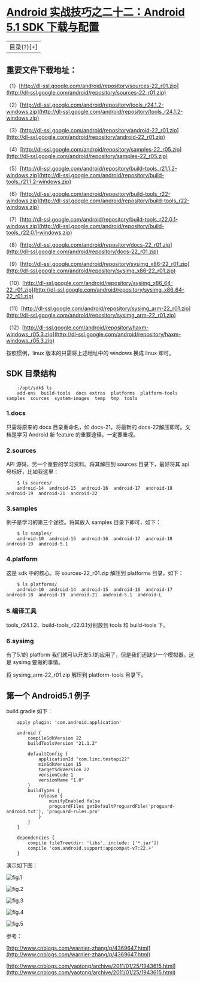 # [Android 实战技巧之二十二：Android 5.1 SDK 下载与配置](http://blog.csdn.net/lincyang/article/details/44680629)

<table class="table table-bordered table-striped table-condensed"> <tr> <td>目录(?)[+]</td> </tr> </table>

## 重要文件下载地址：

（1）[http://dl-ssl.google.com/android/repository/sources-22_r01.zip](http://dl-ssl.google.com/android/repository/sources-22_r01.zip)

（2）[http://dl-ssl.google.com/android/repository/tools_r24.1.2-windows.zip](http://dl-ssl.google.com/android/repository/tools_r24.1.2-windows.zip) 

（3）[http://dl-ssl.google.com/android/repository/android-22_r01.zip](http://dl-ssl.google.com/android/repository/android-22_r01.zip)

（4）[http://dl-ssl.google.com/android/repository/samples-22_r05.zip](http://dl-ssl.google.com/android/repository/samples-22_r05.zip) 

（5）[http://dl-ssl.google.com/android/repository/build-tools_r21.1.2-windows.zip](http://dl-ssl.google.com/android/repository/build-tools_r21.1.2-windows.zip) 

（6）[http://dl-ssl.google.com/android/repository/build-tools_r22-windows.zip](http://dl-ssl.google.com/android/repository/build-tools_r22-windows.zip) 

（7）[http://dl-ssl.google.com/android/repository/build-tools_r22.0.1-windows.zip](http://dl-ssl.google.com/android/repository/build-tools_r22.0.1-windows.zip) 

（8）[http://dl-ssl.google.com/android/repository/docs-22_r01.zip](http://dl-ssl.google.com/android/repository/docs-22_r01.zip) 

（9）[http://dl-ssl.google.com/android/repository/sysimg_x86-22_r01.zip](http://dl-ssl.google.com/android/repository/sysimg_x86-22_r01.zip) 

（10）[http://dl-ssl.google.com/android/repository/sysimg_x86_64-22_r01.zip](http://dl-ssl.google.com/android/repository/sysimg_x86_64-22_r01.zip) 

（11）[http://dl-ssl.google.com/android/repository/sysimg_arm-22_r01.zip](http://dl-ssl.google.com/android/repository/sysimg_arm-22_r01.zip) 

（12）[http://dl-ssl.google.com/android/repository/haxm-windows_r05.3.zip](http://dl-ssl.google.com/android/repository/haxm-windows_r05.3.zip)

按照惯例，linux 版本的只需将上述地址中的 windows 换成 linux 即可。

## SDK 目录结构

```
    :/opt/sdk$ ls
    add-ons  build-tools  docs extras  platforms  platform-tools  samples  sources  system-images  temp  tmp  tools
```

### 1.docs 

只需将原来的 docs 目录重命名，如 docs-21，将最新的 docs-22解压即可。文档是学习 Android 新 feature 的重要途径，一定要重视。
 
### 2.sources 

API 源码，另一个重要的学习资料。将其解压到 sources 目录下，最好将其 api 号标好，比如我这里：

```
    $ ls sources/
    android-14  android-15  android-16  android-17  android-18  android-19  android-21  android-22
```

### 3.samples 

例子是学习的第三个途径。将其放入 samples 目录下即可，如下：

```
    $ ls samples/
    android-10  android-15  android-16  android-17  android-18  android-19  android-5.1
```

### 4.platform
 
这是 sdk 中的核心。将 sources-22_r01.zip 解压到 platforms 目录，如下：

```
    $ ls platforms/
    android-10  android-14  android-15  android-16  android-17  android-18  android-19  android-21  android-5.1  android-L
```

### 5.编译工具 

tools_r24.1.2、build-tools_r22.0.1分别放到 tools 和 build-tools 下。 

### 6.sysimg 

有了5.1的 platform 我们就可以开发5.1的应用了，但是我们还缺少一个模拟器。这是 sysimg 要做的事情。
 
将 sysimg_arm-22_r01.zip 解压到 platform-tools 目录下。

## 第一个 Android5.1 例子

build.gradle 如下：

```
    apply plugin: 'com.android.application'

    android {
        compileSdkVersion 22
        buildToolsVersion "21.1.2"

        defaultConfig {
            applicationId "com.linc.testapi22"
            minSdkVersion 15
            targetSdkVersion 22
            versionCode 1
            versionName "1.0"
        }
        buildTypes {
            release {
                minifyEnabled false
                proguardFiles getDefaultProguardFile('proguard-android.txt'), 'proguard-rules.pro'
            }
        }
    }

    dependencies {
        compile fileTree(dir: 'libs', include: ['*.jar'])
        compile 'com.android.support:appcompat-v7:22.+'
    }
```

演示如下图：

![fig.1](images/22-1.png) 

![fig.2](images/22-2.png) 

![fig.3](images/22-3.png) 

![fig.4](images/22-4.png) 

![fig.5](images/22-5.png) 

参考： 

[http://www.cnblogs.com/warnier-zhang/p/4369647.html](http://www.cnblogs.com/warnier-zhang/p/4369647.html) 

[http://www.cnblogs.com/yaotong/archive/2011/01/25/1943615.html](http://www.cnblogs.com/yaotong/archive/2011/01/25/1943615.html)